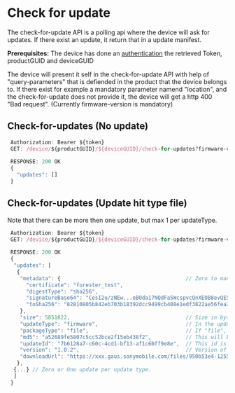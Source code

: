 # Check for update

The check-for-update API is a polling api where the device will ask for updates. If there exist an update, it
return that in a update manifest.

**Prerequisites:** The device has done an [authentication](../docs/authentication.md) the retrieved Token, productGUID and
deviceGUID

The device will present it self in the check-for-update API with help of "query-parameters" that is defiended
in the product that the device belongs to. If there exist for example a mandatory parameter namend "location",
and the check-for-update does not provide it, the device will get a http 400 "Bad request".
(Currently firmware-version is mandatory)

## Check-for-updates (No update)
```javascript
 Authorization: Bearer ${token}
 GET: /device/${productGUID}/${deviceGUID}/check-for-updates?firmware-version=1.0.0[&query-parameter-name=query-parameter-value]* - GET
 
 RESPONSE: 200 OK
 {
   "updates": []
 }
```

## Check-for-updates (Update hit type file)
Note that there can be more then one update, but max 1 per updateType. 
```javascript
 Authorization: Bearer ${token}
 GET: /device/${productGUID}/${deviceGUID}/check-for-updates?firmware-version=1.0.0[&query-parameter-name=query-parameter-value]* - GET
 
 RESPONSE: 200 OK
 {
  "updates": [
   {
    "metadata": {                                        // Zero to many Key/value pairs (only strings) decided by customers.
      "certificate": "forester_test",
      "digestType": "sha256",
      "signatureBase64": "CesI2u/zNEw...eBOda17NQdFa5WcspvcQnXEOB8evQE5Wf+fyYiw=",
      "toSha256": "82810805b842eb703b18392dcc9499cb408e1edf3822ae56fea2ef642c72d3a7"
    },                     
    "size": 5851822,                                     // Size in byte 
    "updateType": "firmware",                            // In the update array there will only
    "packageType": "file",                               // If "file", then there exist, md5, downloadUrl, size
    "md5": "a52689fe5807c5cc52bce2f15eb438f2",           // This will be in HEX http://jira.sonymobile.net/browse/GAUS-482
    "updateId": "7b6128a7-c60c-4cd1-bf13-af1c60ff9e8e",  // This id is used to report status
    "version": "1.0.2",                                  // Version of this update
    "downloadUrl": "https://xxx.gaus.sonymobile.com/files/950b53e4-1255-43cb-b49f-2dbde6acc595/f419b778-1014-45c1-bd57-441793d96fed"
   },
  {...} // Zero or One update per update type.
  ]
 }
```
